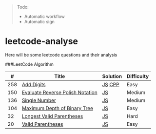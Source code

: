 > Todo:   
> * Automatic workflow
> * Automatic sign

# leetcode-analyse

Here will be some leetcode questions and their analysis 


###LeetCode Algorithm


| # | Title | Solution | Difficulty |
|---| ----- | -------- | ---------- |
|258|[Add Digits](https://leetcode.com/problems/add-digits/)| [JS](./algorithms/addDigits/addDigits.js) [CPP](./algorithms/addDigits/addDigits.cc)|Easy|
|150|[Evaluate Reverse Polish Notation](https://leetcode.com/problems/evaluate-reverse-polish-notation/)| [JS](./algorithms/evaluateReversePolishNotation/evaluateReversePolishNotation.js)|Medium|
|136|[Single Number](https://leetcode.com/problems/single-number/)| [JS](./algorithms/singleNumber/singleNumber.js)|Medium|
|104|[Maximum Depth of Binary Tree](https://leetcode.com/problems/maximum-depth-of-binary-tree/)| [JS](./algorithms/maximumDepthOfBinaryTree/maximumDepthOfBinaryTree.js)|Easy|
|32|[Longest Valid Parentheses](https://leetcode.com/problems/longest-valid-parentheses/)| [JS](./algorithms/longestValidParentheses/longestValidParentheses.js)|Hard|
|20|[Valid Parentheses](https://leetcode.com/problems/valid-parentheses/)| [JS](./algorithms/validParentheses/validParentheses.js)|Easy|




